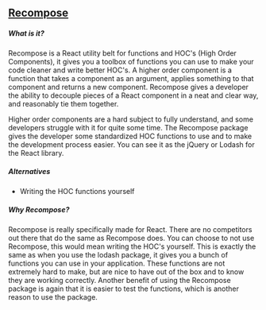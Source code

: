 ## [Recompose](https://github.com/acdlite/recompose)
##### What is it?
Recompose is a React utility belt for functions and HOC's (High Order Components), it gives you a toolbox of functions you can use to make your code cleaner and write better HOC's. A higher order component is a function that takes a component as an argument, applies something to that component and returns a new component. Recompose gives a developer the ability to decouple pieces of a React component in a neat and clear way, and reasonably tie them together.

Higher order components are a hard subject to fully understand, and some developers struggle with it for quite some time. The Recompose package gives the developer some standardized HOC functions to use and to make the development process easier. You can see it as the jQuery or Lodash for the React library.

##### Alternatives
- Writing the HOC functions yourself

##### Why Recompose?
Recompose is really specifically made for React. There are no competitors out there that do the same as Recompose does. You can choose to not use Recompose, this would mean writing the HOC's yourself. This is exactly the same as when you use the lodash package, it gives you a bunch of functions you can use in your application. These functions are not extremely hard to make, but are nice to have out of the box and to know they are working correctly. Another benefit of using the Recompose package is again that it is easier to test the functions, which is another reason to use the package.
